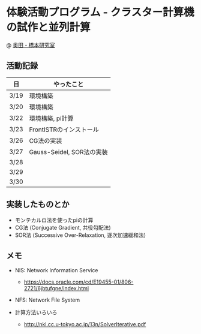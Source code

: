 # 体験活動プログラム - クラスター計算機の試作と並列計算

@ [奥田・橋本研究室](cc.u-tokyo.ac.jp/support/kosyu/materials/1-1.html)


## 活動記録

| 日 | やったこと |
| --- | --- |
| 3/19 | 環境構築 |
| 3/20 | 環境構築 |
| 3/22 | 環境構築, pi計算 |
| 3/23 | FrontISTRのインストール |
| 3/26 | CG法の実装 |
| 3/27 | Gauss-Seidel, SOR法の実装 |
| 3/28 |  |
| 3/29 |  |
| 3/30 |  |

## 実装したものとか
* モンテカルロ法を使ったpiの計算
* CG法 (Conjugate Gradient, 共役勾配法)
* SOR法 (Successive Over-Relaxation, 逐次加速緩和法)


## メモ
* NIS: Network Information Service
    * <https://docs.oracle.com/cd/E19455-01/806-2721/6jbtufgne/index.html>
* NFS: Network File System

* 計算方法いろいろ
    * <http://nkl.cc.u-tokyo.ac.jp/13n/SolverIterative.pdf>
